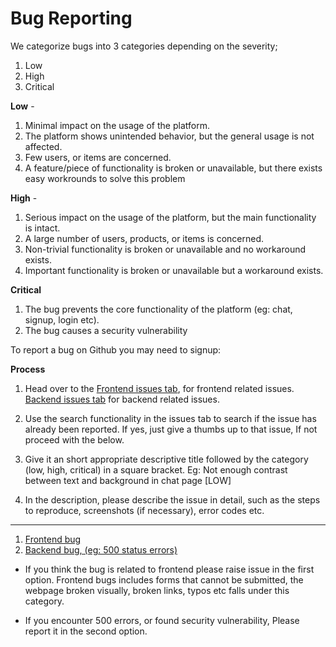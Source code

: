 # Bug Reporting

We categorize bugs into 3 categories depending on the severity;

1. Low
2. High
3. Critical

**Low** - 

1. Minimal impact on the usage of the platform.
2. The platform shows unintended behavior, but the general usage is not affected.
3. Few users, or items are concerned.
4. A feature/piece of functionality is broken or unavailable, but there exists easy workrounds to solve this problem

**High** -

1. Serious impact on the usage of the platform, but the main functionality is intact.
2. A large number of users, products, or items is concerned.
3. Non-trivial functionality is broken or unavailable and no workaround exists.
4. Important functionality is broken or unavailable but a workaround exists.

**Critical**
1. The bug prevents the core functionality of the platform (eg: chat, signup, login etc).
2. The bug causes a security vulnerability

To report a bug on Github you may need to signup:

**Process**

1. Head over to the [Frontend issues tab](https://github.com/PaulleDemon/LonersMafia-Frontend/issues), for frontend related issues. 
[Backend issues tab](https://github.com/PaulleDemon/LonersMafia-Backend/issues) for backend related issues.

2. Use the search functionality in the issues tab to search if the issue has already been reported. If yes, just give a thumbs up to that issue, 
If not proceed with the below.

3. Give it an short appropriate descriptive title followed by the category (low, high, critical) in a square bracket. 
Eg: Not enough contrast between text and background in chat page [LOW]

4. In the description, please describe the issue in detail, such as the steps to reproduce, screenshots (if necessary), error codes etc.

----

1. [Frontend bug](https://github.com/PaulleDemon/LonersMafia-Frontend)
2. [Backend bug, (eg: 500 status errors)](https://github.com/PaulleDemon/LonersMafia-Backend)

* If you think the bug is related to frontend please raise issue in the first option. Frontend bugs includes forms that cannot be submitted, the webpage broken visually, broken links, typos etc falls under this category.

* If you encounter 500 errors, or found security vulnerability, Please report it in the second option.
